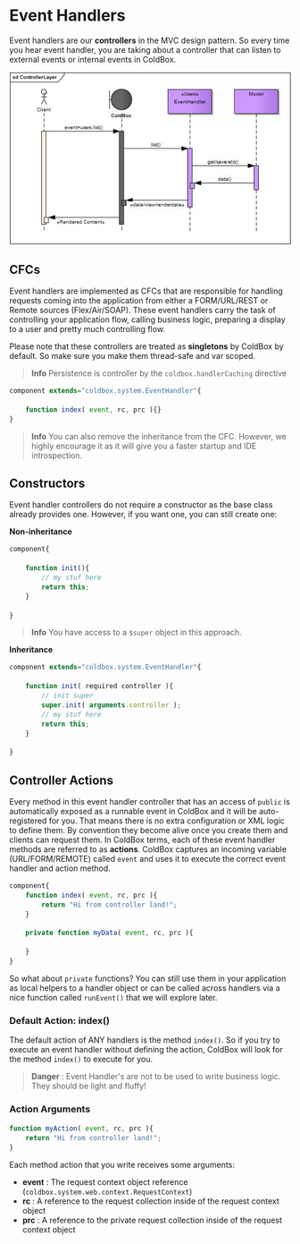 # Event Handlers

Event handlers are our **controllers** in the MVC design pattern. So every time you hear event handler, you are taking about a controller that can listen to external events or internal events in ColdBox.

<img src="../images/ControllerLayer.jpg">

## CFCs
Event handlers are implemented as CFCs that are responsible for handling requests coming into the application from either a FORM/URL/REST or Remote sources (Flex/Air/SOAP). These event handlers carry the task of controlling your application flow, calling business logic, preparing a display to a user and pretty much controlling flow.  

Please note that these controllers are treated as **singletons** by ColdBox by default.  So make sure you make them thread-safe and var scoped.

> **Info** Persistence is controller by the <code>coldbox.handlerCaching</code> directive


```js
component extends="coldbox.system.EventHandler"{

    function index( event, rc, prc ){}
}
```

> **Info** You can also remove the inheritance from the CFC.  However, we highly encourage it as it will give you a faster startup and IDE introspection.

## Constructors
Event handler controllers do not require a constructor as the base class already provides one.  However, if you want one, you can still create one:

**Non-inheritance**
```js
component{

	function init(){
		// my stuf here
		return this;
	}
	
}
```

> **Info** You have access to a <code>$super</code> object in this approach.

**Inheritance**

```js
component extends="coldbox.system.EventHandler"{

	function init( required controller ){
		// init super
		super.init( arguments.controller );
		// my stuf here
		return this;
	}
	
}
```

## Controller Actions
Every method in this event handler controller that has an access of `public` is automatically exposed as a runnable event in ColdBox and it will be auto-registered for you. That means there is no extra configuration or XML logic to define them. By convention they become alive once you create them and clients can request them. In ColdBox terms, each of these event handler methods are referred to as **actions**. ColdBox captures an incoming variable (URL/FORM/REMOTE) called `event` and uses it to execute the correct event handler  and action method.

```js
component{
	function index( event, rc, prc ){
		return "Hi from controller land!";
	}
	
	private function myData( event, rc, prc ){
	
	}
}
```

So what about <code>private</code> functions?  You can still use them in your application as local helpers to a handler object or can be called across handlers via a nice function called <code>runEvent()</code> that we will explore later.


### Default Action: index()
The default action of ANY handlers is the method `index()`.  So if you try to execute an event handler without defining the action, ColdBox will look for the method `index()` to execute for you.

> **Danger** : Event Handler's are not to be used to write business logic.  They should be light and fluffy!


### Action Arguments

```js
function myAction( event, rc, prc ){
	return "Hi from controller land!";
}
```

Each method action that you write receives some arguments:

* **event** : The request context object reference (<code>coldbox.system.web.context.RequestContext</code>)
* **rc** : A reference to the request collection inside of the request context object
* **prc** : A reference to the private request collection inside of the request context object









